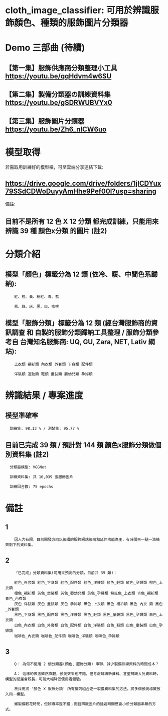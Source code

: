 cloth_image_classifier: 可用於辨識服飾顏色、種類的服飾圖片分類器
===

# Demo 三部曲 (待續)

【第一集】服飾供應商分類整理小工具 https://youtu.be/qqHdvm4w6SU
 ---
【第二集】製備分類器の訓練資料集 https://youtu.be/gSDRWUBVYx0
 ---
【第三集】服飾圖片分類器 https://youtu.be/Zh6_nICW6uo
 ---
 
# 模型取得
 若需取用訓練好的模型檔，可至雲端分享連結下載:

 https://drive.google.com/drive/folders/1jICDYux79SSdCDWoDuyyAmHhe9Pef00l?usp=sharing
 ---

 備註:

 目前不是所有 12 色 X 12 分類 都完成訓練，只能用來辨識 39 種 顏色x分類 的圖片 (註2)
 ---

# 分類介紹

   模型「顏色」標籤分為 12 類 (依冷、暖、中間色系歸納):
   ---
        紅、橙、黃、粉紅、青、藍

        紫、綠、灰、黑、白、咖啡


   模型「服飾分類」標籤分為 12 類 (經台灣服飾商的資訊調查 和 自製的服飾分類歸納工具整理 / 服飾分類參考自 台灣知名服飾商: UQ, GU, Zara, NET, Lativ 網站):
   ---
        上衣類 襯衫類 內衣類 外套類 下身類 配件類

        洋裝類 運動類 鞋類 童裝類 嬰幼兒類 孕婦類

# 辨識結果 / 專案進度

   模型準確率
   ---
      訓練集: 98.13 % / 測試集: 95.77 %
      
   目前已完成 39 類 / 預計對 144 類 顏色x服飾分類做個別資料集 (註2)
   ---
      分類器模型: VGGNet
      
      訓練資料集: 共 16,039 張服飾圖片
      
      訓練回合數: 75 epochs

# 備註

   1
   ---
        因人力有限，目前開發方向以後續的服飾網站後端和延伸功能為主，有時間再一點一滴補齊剩下的資料集。

   2
   ---
        「已完成」分類資料集(可用來預測的分類，目前共 39 類)：

        紅色_外套類 紅色_下身類 紅色_配件類 紅色_洋裝類 紅色_鞋類 紅色_孕婦類 橙色_上衣類
        橙色_襯衫類 黃色_童裝類 黃色_嬰幼兒類 黃色_孕婦類 粉紅色_上衣類 青色_襯衫類 青色_內衣類 
        灰色_洋裝類 灰色_童裝類 灰色_孕婦類 黑色_上衣類 黑色_襯衫類 黑色_內衣 類 黑色_外套類 
        黑色_下身類 黑色_配件類 黑色_洋裝類 黑色_鞋類 黑色_童裝類 黑色_孕婦類 白色_上衣類 
        白色_內衣類 白色_外套類 白色_配件類 白色_洋裝類 白色_鞋類 白色_童裝類 白色_孕婦類 
        咖啡色_內衣類 咖啡色_配件類 咖啡色_洋裝類 咖啡色_孕婦類
   3
   ---
        Q： 為何不使用 2 個分類器(顏色、服飾分類) 串聯，減少製備訓練資料的時間成本？

        A： 這樣的做法雖然直觀，預測效果也不錯，但考慮辨識新資料、甚至辨識大批資料時，模型的延遲會較長，可能大幅降低使用者體驗。
    
        故採用將 '顏色 X 服飾分類' 所有排列組合逐一製備資料集的方法，將多個預測標籤放入同一模型。
        
        雖製備較花時間，但辨識率還不錯；而且辨識圖片的延遲時間應會小於分類器串聯的方式。
